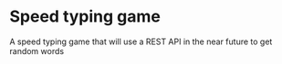 # Speed typing game

A speed typing game that will use a REST API in the near future to get random words
